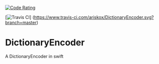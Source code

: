 [![Code Rating](
https://www.codefactor.io/repository/github/ariskox/DictionaryEncoder/badge?style=plastic)](
https://www.codefactor.io/repository/github/ariskox/DictionaryEncoder/badge?style=plastic)

[![Travis CI](https://www.travis-ci.com/ariskox/DictionaryEncoder.svg?branch=master)]
(https://www.travis-ci.com/ariskox/DictionaryEncoder.svg?branch=master)

# DictionaryEncoder
A DictionaryEncoder in swift
